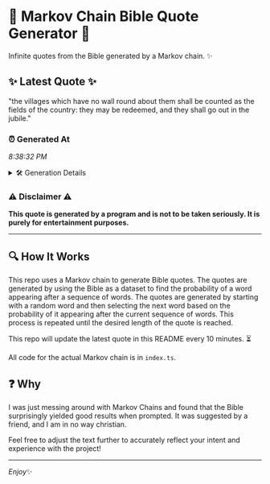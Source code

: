 # 📖 Markov Chain Bible Quote Generator 📖

Infinite quotes from the Bible generated by a Markov chain. ✨

## ✨ Latest Quote ✨
"the villages which have no wall round about them shall be counted as the fields of the country: they may be redeemed, and they shall go out in the jubile."

### ⏰ Generated At
*8:38:32 PM*

<details>
    <summary>🛠️ Generation Details</summary>
    <p>
        <strong>🌱 Seed:</strong> the<br>
        <strong>🔄 Iterations:</strong> 29<br>
        <strong>📜 Context History:</strong><br>[ the ]: villages<br>[ the, villages ]: which<br>[ the, villages, which ]: have<br>[ the, villages, which, have ]: no<br>[ the, villages, which, have, no ]: wall<br>[ the, villages, which, have, no, wall ]: round<br>[ villages, which, have, no, wall, round ]: about<br>[ which, have, no, wall, round, about ]: them<br>[ have, no, wall, round, about, them ]: shall<br>[ no, wall, round, about, them, shall ]: be<br>[ wall, round, about, them, shall, be ]: counted<br>[ round, about, them, shall, be, counted ]: as<br>[ about, them, shall, be, counted, as ]: the<br>[ them, shall, be, counted, as, the ]: fields<br>[ shall, be, counted, as, the, fields ]: of<br>[ be, counted, as, the, fields, of ]: the<br>[ counted, as, the, fields, of, the ]: country:<br>[ as, the, fields, of, the, country: ]: they<br>[ the, fields, of, the, country:, they ]: may<br>[ fields, of, the, country:, they, may ]: be<br>[ of, the, country:, they, may, be ]: redeemed,<br>[ the, country:, they, may, be, redeemed, ]: and<br>[ country:, they, may, be, redeemed,, and ]: they<br>[ they, may, be, redeemed,, and, they ]: shall<br>[ may, be, redeemed,, and, they, shall ]: go<br>[ be, redeemed,, and, they, shall, go ]: out<br>[ redeemed,, and, they, shall, go, out ]: in<br>[ and, they, shall, go, out, in ]: the<br>[ they, shall, go, out, in, the ]: jubile.<br>
    </p>
</details>

### ⚠️ Disclaimer ⚠️
**This quote is generated by a program and is not to be taken seriously. It is purely for entertainment purposes.**

---

## 🔍 How It Works

This repo uses a Markov chain to generate Bible quotes. The quotes are generated by using the Bible as a dataset to find the probability of a word appearing after a sequence of words. The quotes are generated by starting with a random word and then selecting the next word based on the probability of it appearing after the current sequence of words. This process is repeated until the desired length of the quote is reached.

This repo will update the latest quote in this README every 10 minutes. ⏳

All code for the actual Markov chain is in `index.ts`.

## ❓ Why

I was just messing around with Markov Chains and found that the Bible surprisingly yielded good results when prompted. 
It was suggested by a friend, and I am in no way christian.

Feel free to adjust the text further to accurately reflect your intent and experience with the project!

---

*Enjoy*✨
